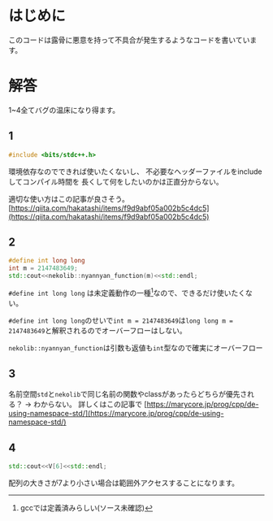 # はじめに

このコードは露骨に悪意を持って不具合が発生するようなコードを書いています。

# 解答

1~4全てバグの温床になり得ます。

## 1

```c++
#include <bits/stdc++.h>
```

環境依存なのでできれば使いたくないし、
不必要なヘッダーファイルをincludeしてコンパイル時間を
長くして何をしたいのかは正直分からない。

適切な使い方はこの記事が良さそう。
[https://qiita.com/hakatashi/items/f9d9abf05a002b5c4dc5](https://qiita.com/hakatashi/items/f9d9abf05a002b5c4dc5)

## 2

```c++
#define int long long
int m = 2147483649;
std::cout<<nekolib::nyannyan_function(m)<<std::endl;
```

`#define int long long` は未定義動作の一種[^1]なので、できるだけ使いたくない。

`#define int long long`のせいで`int m = 2147483649`は`long long m = 2147483649`と解釈されるのでオーバーフローはしない。

`nekolib::nyannyan_function`は引数も返値も`int`型なので確実にオーバーフロー

## 3

名前空間`std`と`nekolib`で同じ名前の関数やclassがあったらどちらが優先される？ -> わからない。
詳しくはこの記事で
[https://marycore.jp/prog/cpp/de-using-namespace-std/](https://marycore.jp/prog/cpp/de-using-namespace-std/)

## 4

```c++
std::cout<<V[6]<<std::endl;
```

配列の大きさが7より小さい場合は範囲外アクセスすることになります。

[^1]:gccでは定義済みらしい(ソース未確認)